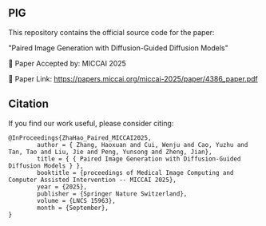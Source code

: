 ## PIG

This repository contains the official source code for the paper:

"Paired Image Generation with Diffusion-Guided Diffusion Models"

📄 Paper Accepted by: MICCAI 2025

🔗 Paper Link: https://papers.miccai.org/miccai-2025/paper/4386_paper.pdf



## Citation

If you find our work useful, please consider citing:

```
@InProceedings{ZhaHao_Paired_MICCAI2025,
        author = { Zhang, Haoxuan and Cui, Wenju and Cao, Yuzhu and Tan, Tao and Liu, Jie and Peng, Yunsong and Zheng, Jian},
        title = { { Paired Image Generation with Diffusion-Guided Diffusion Models } },
        booktitle = {proceedings of Medical Image Computing and Computer Assisted Intervention -- MICCAI 2025},
        year = {2025},
        publisher = {Springer Nature Switzerland},
        volume = {LNCS 15963},
        month = {September},
}
```

